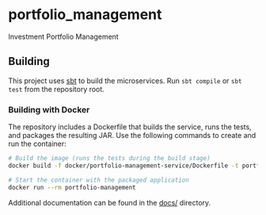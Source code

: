 # portfolio_management

Investment Portfolio Management

## Building
This project uses [sbt](https://www.scala-sbt.org/) to build the microservices. Run `sbt compile` or `sbt test` from the repository root.

### Building with Docker
The repository includes a Dockerfile that builds the service, runs the tests,
and packages the resulting JAR. Use the following commands to create and run the
container:

```bash
# Build the image (runs the tests during the build stage)
docker build -f docker/portfolio-management-service/Dockerfile -t portfolio-management .

# Start the container with the packaged application
docker run --rm portfolio-management
```

Additional documentation can be found in the [docs/](docs/) directory.

